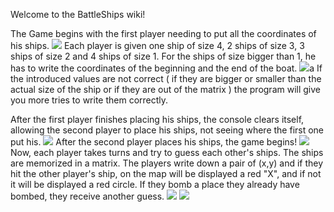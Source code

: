 Welcome to the BattleShips wiki!

The Game begins with the first player needing to put all the coordinates of his ships.
![](https://image.ibb.co/jSZ8yc/1.png)
Each player is given one ship of size 4, 2 ships of size 3, 3 ships of size 2 and 4 ships of size 1. For the ships of size bigger than 1, he has to write the coordinates of the beginning and the end of the boat. 
![](https://image.ibb.co/nyMMJc/2.png)a
If the introduced values are not correct ( if they are bigger or smaller than the actual size of the ship or if they are out of the matrix ) the program will give you more tries to write them correctly.

After the first player finishes placing his ships, the console clears itself, allowing the second player to place his ships, not seeing where the first one put his.
![](https://image.ibb.co/m0tU4H/3.png)
After the second player places his ships, the game begins!
![](https://image.ibb.co/cnkbjH/4.png)
Now, each player takes turns and try to guess each other's ships. The ships are memorized in a matrix. The players write down a pair of (x,y) and if they hit the other player's ship, on the map will be displayed a red "X", and if not it will be displayed a red circle. If they bomb a place they already have bombed, they receive another guess.
![](https://image.ibb.co/m5LOyc/5.png)
![](https://image.ibb.co/gH51jH/6.png)
